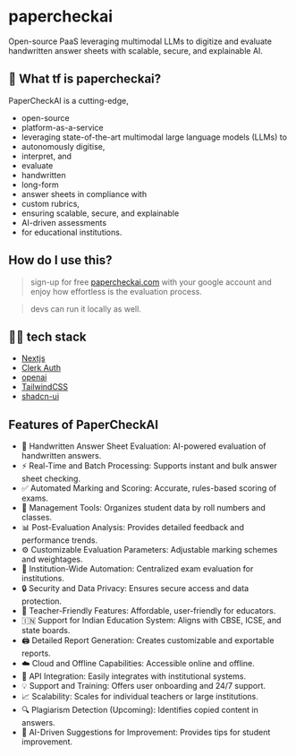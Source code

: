 # papercheckai

Open-source PaaS leveraging multimodal LLMs to digitize and evaluate handwritten answer sheets with scalable, secure, and explainable AI.


## 👀 What tf is papercheckai?

PaperCheckAI is a cutting-edge, 
- open-source
- platform-as-a-service
- leveraging state-of-the-art multimodal large language models (LLMs) to
- autonomously digitise,
- interpret, and
- evaluate
- handwritten
- long-form
- answer sheets in compliance with
- custom rubrics,
- ensuring scalable, secure, and explainable
- AI-driven assessments
- for educational institutions.

## How do I use this?

>sign-up for free [papercheckai.com](https://papercheckai.com) with your google account and enjoy how effortless is the evaluation process.

> devs can run it locally as well.


## 👨‍💻 tech stack

- [Nextjs](https://nextjs.org/)
- [Clerk Auth](https://clerk.com/)
- [openai](https://openai.com/)
- [TailwindCSS](https://tailwindcss.com)
- [shadcn-ui](https://ui.shadcn.com)

## Features of PaperCheckAI  

- 📝 Handwritten Answer Sheet Evaluation: AI-powered evaluation of handwritten answers.
- ⚡ Real-Time and Batch Processing: Supports instant and bulk answer sheet checking.
- ✅ Automated Marking and Scoring: Accurate, rules-based scoring of exams.
- 📂 Management Tools: Organizes student data by roll numbers and classes.
- 📊 Post-Evaluation Analysis: Provides detailed feedback and performance trends.
- ⚙️ Customizable Evaluation Parameters: Adjustable marking schemes and weightages.
- 🏫 Institution-Wide Automation: Centralized exam evaluation for institutions.
- 🔒 Security and Data Privacy: Ensures secure access and data protection.
- 🍎 Teacher-Friendly Features: Affordable, user-friendly for educators.
- 🇮🇳 Support for Indian Education System: Aligns with CBSE, ICSE, and state boards.
- 🖨️ Detailed Report Generation: Creates customizable and exportable reports.
- ☁️ Cloud and Offline Capabilities: Accessible online and offline.
- 🔗 API Integration: Easily integrates with institutional systems.
- 💡 Support and Training: Offers user onboarding and 24/7 support.
- 📈 Scalability: Scales for individual teachers or large institutions.
- 🔍 Plagiarism Detection (Upcoming): Identifies copied content in answers.
- 🌟 AI-Driven Suggestions for Improvement: Provides tips for student improvement.
 
  
